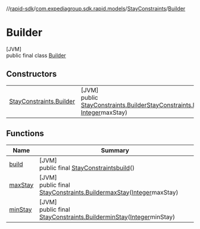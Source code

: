 //[rapid-sdk](../../../../index.md)/[com.expediagroup.sdk.rapid.models](../../index.md)/[StayConstraints](../index.md)/[Builder](index.md)

# Builder

[JVM]\
public final class [Builder](index.md)

## Constructors

| | |
|---|---|
| [StayConstraints.Builder](-stay-constraints.-builder.md) | [JVM]<br>public [StayConstraints.Builder](index.md)[StayConstraints.Builder](-stay-constraints.-builder.md)([Integer](https://docs.oracle.com/javase/8/docs/api/java/lang/Integer.html)minStay, [Integer](https://docs.oracle.com/javase/8/docs/api/java/lang/Integer.html)maxStay) |

## Functions

| Name | Summary |
|---|---|
| [build](build.md) | [JVM]<br>public final [StayConstraints](../index.md)[build](build.md)() |
| [maxStay](max-stay.md) | [JVM]<br>public final [StayConstraints.Builder](index.md)[maxStay](max-stay.md)([Integer](https://docs.oracle.com/javase/8/docs/api/java/lang/Integer.html)maxStay) |
| [minStay](min-stay.md) | [JVM]<br>public final [StayConstraints.Builder](index.md)[minStay](min-stay.md)([Integer](https://docs.oracle.com/javase/8/docs/api/java/lang/Integer.html)minStay) |
